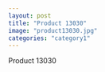 ```yaml
---
layout: post
title: "Product 13030"
image: "product13030.jpg"
categories: "category1"
---
```

Product 13030
